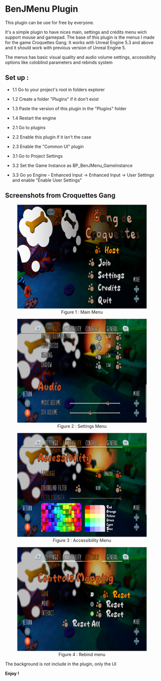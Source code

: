 # BenJMenu Plugin

This plugin can be use for free by everyone. 

It's a simple plugin to have nices main, settings and crédits menu wich support mouse and gamepad. The base of this plugin is the menus I made for the game Croquettes Gang. It works with Unreal Engine 5.3 and above and it should work with previous version of Unreal Engine 5. 

The menus has basic visual quality and audio volume settings, accessibilty options like coloblind parameters and rebinds system


## Set up :

- 1.1 Go to your project's root in folders explorer
- 1.2 Create a folder "Plugins" if it don't exist
- 1.3 Paste the version of this plugin in the "Plugins" folder
- 1.4 Restart the engine

- 2.1 Go to plugins
- 2.2 Enable this plugin if it isn't the case
- 2.3 Enable the "Common UI" plugin

- 3.1 Go to Project Settings
- 3.2 Set the Game Instance as BP_BenJMenu_GameInstance
- 3.3 Go yo Engine - Enhanced Input -> Enhanced Input -> User Settings and enable "Enable User Settings"

## Screenshots from Croquettes Gang

<figure>
    <p align="center">
        <img src="/Images/MainMenu.png" alt="Main Menu">
        Figure 1 : Main Menu
    </p>
</figure>
<figure>
    <p align="center">
        <img src="/Images/SettingsMenu.png" alt="Settings Menu">
        Figure 2 : Settings Menu
    </p>
</figure>
<figure>
    <p align="center">
        <img src="/Images/AccessibilityMenu.png" alt="Accessibility Menu">
        Figure 3 : Accessibility Menu
    </p>
</figure>
<figure>
    <p align="center">
        <img src="/Images/RebindMenu.png" alt="Rebind menu">
        Figure 4 : Rebind menu
    </p>
</figure>

The background is not include in the plugin, only the UI


**Enjoy !**
